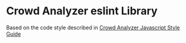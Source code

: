 # Crowd Analyzer eslint Library

Based on the code style described in [Crowd Analyzer Javascript Style Guide](https://github.com/crowdanalyzer/javascript)
